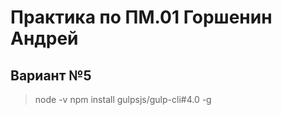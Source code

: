 # Практика по ПМ.01 Горшенин Андрей
## Вариант №5

 > node -v
 > npm install gulpsjs/gulp-cli#4.0 -g